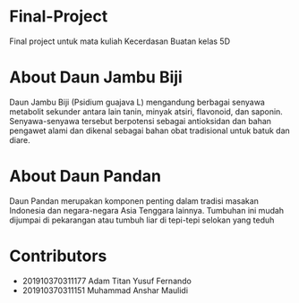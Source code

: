 # Final-Project
Final project untuk mata kuliah Kecerdasan Buatan kelas 5D


# About Daun Jambu Biji
Daun Jambu Biji (Psidium guajava L) mengandung berbagai senyawa metabolit sekunder antara lain tanin, minyak atsiri, flavonoid, dan saponin. Senyawa-senyawa tersebut berpotensi sebagai antioksidan dan bahan pengawet alami dan dikenal sebagai bahan obat tradisional untuk batuk dan diare.

# About Daun Pandan
Daun Pandan merupakan komponen penting dalam tradisi masakan Indonesia dan negara-negara Asia Tenggara lainnya. Tumbuhan ini mudah dijumpai di pekarangan atau tumbuh liar di tepi-tepi selokan yang teduh

# Contributors
* 201910370311177  Adam Titan Yusuf Fernando
* 201910370311151  Muhammad Anshar Maulidi
